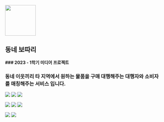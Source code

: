<img src="https://github.com/FriedEggChicken/mediaProject/assets/77597604/1efcf3a7-e08a-41b6-aea1-6bee959cbf70" width="100" height="100">

 ## 동네 보따리 


<strong> ### 2023 - 1학기 미디어 프로젝트 </strong>

### 동네 이웃끼리 타 지역에서 원하는 물품을 구매 대행해주는 대행자와 소비자를 매칭해주는 서비스 입니다.


<img src="https://img.shields.io/badge/react-61DAFB?style=for-the-badge&logo=react&logoColor=white"> <img src="https://img.shields.io/badge/typescript-3178C6?style=for-the-badge&logo=typescript&logoColor=white">  <img src="https://img.shields.io/badge/mui-007FFF?style=for-the-badge&logo=mui&logoColor=white">  

<img src="https://img.shields.io/badge/springboot-6DB33F?style=for-the-badge&logo=springboot&logoColor=white"> <img src="https://img.shields.io/badge/jpa-6DB33F?style=for-the-badge&logo=jpa&logoColor=white"> 
<img src="https://img.shields.io/badge/postgresql-4169E1?style=for-the-badge&logo=postgresql&logoColor=white"> 

<img src="https://img.shields.io/badge/figma-F24E1E?style=for-the-badge&logo=figma&logoColor=white"> <img src="https://img.shields.io/badge/adobe-FF0000?style=for-the-badge&logo=adobe&logoColor=white"> 

